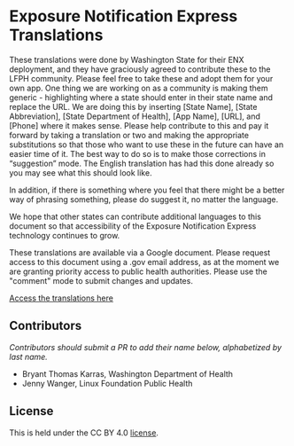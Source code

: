 [//]: # (SPDX-License-Identifier: CC-BY-4.0)

# Exposure Notification Express Translations

These translations were done by Washington State for their ENX deployment, and they have graciously agreed to contribute these to the LFPH community. Please feel free to take these and adopt them for your own app. One thing we are working on as a community is making them generic - highlighting where a state should enter in their state name and replace the URL. We are doing this by inserting [State Name], [State Abbreviation], [State Department of Health], [App Name], [URL], and [Phone] where it makes sense. Please help contribute to this and pay it forward by taking a translation or two and making the appropriate substitutions so that those who want to use these in the future can have an easier time of it. The best way to do so is to make those corrections in “suggestion” mode. The English translation has had this done already so you may see what this should look like. 

In addition, if there is something where you feel that there might be a better way of phrasing something, please do suggest it, no matter the language. 

We hope that other states can contribute additional languages to this document so that accessibility of the Exposure Notification Express technology continues to grow.

These translations are available via a Google document. Please request access to this document using a .gov email address, as at the moment we are granting priority access to public health authorities. Please use the "comment" mode to submit changes and updates.

[Access the translations here](https://docs.google.com/document/d/1Rrz98wySceDbApC-zMlKZ_xY0COkWuKL/edit)


## Contributors

_Contributors should submit a PR to add their name below, alphabetized by last name._

* Bryant Thomas Karras, Washington Department of Health
* Jenny Wanger, Linux Foundation Public Health

## License

This is held under the CC BY 4.0 [license](/LICENSE).
